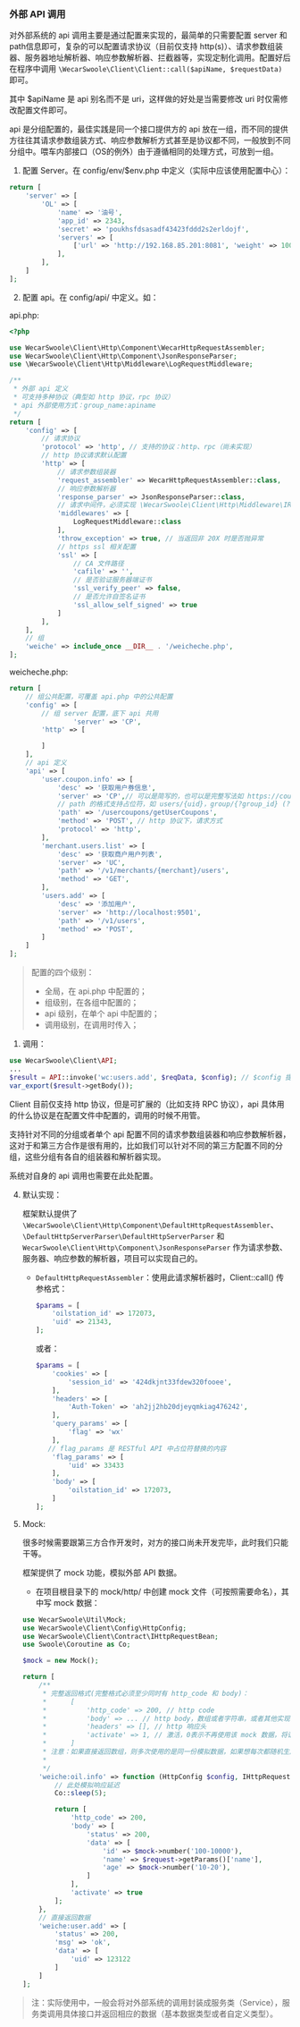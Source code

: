 ### 外部 API 调用

对外部系统的 api 调用主要是通过配置来实现的，最简单的只需要配置 server 和 path信息即可，复杂的可以配置请求协议（目前仅支持 http(s)）、请求参数组装器、服务器地址解析器、响应参数解析器、拦截器等，实现定制化调用。配置好后在程序中调用 `\WecarSwoole\Client\Client::call($apiName, $requestData)` 即可。

其中 $apiName 是 api 别名而不是 uri，这样做的好处是当需要修改 uri 时仅需修改配置文件即可。

api 是分组配置的，最佳实践是同一个接口提供方的 api 放在一组，而不同的提供方往往其请求参数组装方式、响应参数解析方式甚至是协议都不同，一般放到不同分组中。喂车内部接口（OS的例外）由于遵循相同的处理方式，可放到一组。 

1. 配置 Server。在 config/env/$env.php 中定义（实际中应该使用配置中心）：

```php
return [
    'server' => [
        'OL' => [
            'name' => '油号',
          	'app_id' => 2343,
          	'secret' => 'poukhsfdsasadf43423fddd2s2erldojf',
            'servers' => [
                ['url' => 'http://192.168.85.201:8081', 'weight' => 100],
            ],
        ],
    ]
];
```

2. 配置 api。在 config/api/ 中定义。如：

api.php:

```php
<?php

use WecarSwoole\Client\Http\Component\WecarHttpRequestAssembler;
use WecarSwoole\Client\Http\Component\JsonResponseParser;
use \WecarSwoole\Client\Http\Middleware\LogRequestMiddleware;

/**
 * 外部 api 定义
 * 可支持多种协议（典型如 http 协议，rpc 协议）
 * api 外部使用方式：group_name:apiname
 */
return [
    'config' => [
        // 请求协议
        'protocol' => 'http', // 支持的协议：http、rpc（尚未实现）
        // http 协议请求默认配置
        'http' => [
            // 请求参数组装器
            'request_assembler' => WecarHttpRequestAssembler::class,
            // 响应参数解析器
            'response_parser' => JsonResponseParser::class,
            // 请求中间件，必须实现 \WecarSwoole\Client\Http\Middleware\IRequestMiddleware 接口
            'middlewares' => [
                LogRequestMiddleware::class
            ],
          	'throw_exception' => true, // 当返回非 20X 时是否抛异常
            // https ssl 相关配置
            'ssl' => [
                // CA 文件路径
                'cafile' => '',
                // 是否验证服务器端证书
                'ssl_verify_peer' => false,
                // 是否允许自签名证书
                'ssl_allow_self_signed' => true
            ]
        ],
    ],
    // 组
    'weiche' => include_once __DIR__ . '/weicheche.php',
];
```

weicheche.php:

```php
return [
    // 组公共配置，可覆盖 api.php 中的公共配置
    'config' => [
      	// 组 server 配置，底下 api 共用
				'server' => 'CP',
      	'http' => [

        ]
    ],
    // api 定义
    'api' => [
        'user.coupon.info' => [
            'desc' => '获取用户券信息',
            'server' => 'CP',// 可以是简写的，也可以是完整写法如 https://coupon.weicheche.cn,也可以是数组(从中取一个)
            // path 的格式支持占位符，如 users/{uid}，group/{?group_id} (?表示可选)，使用时根据传参替换
            'path' => '/usercoupons/getUserCoupons',
            'method' => 'POST', // http 协议下，请求方式
            'protocol' => 'http',
        ],
        'merchant.users.list' => [
            'desc' => '获取商户用户列表',
            'server' => 'UC',
            'path' => '/v1/merchants/{merchant}/users',
            'method' => 'GET',
        ],
        'users.add' => [
            'desc' => '添加用户',
            'server' => 'http://localhost:9501',
            'path' => '/v1/users',
            'method' => 'POST',
        ]
    ]
];
```

> 配置的四个级别：
>
> - 全局，在 api.php 中配置的；
> - 组级别，在各组中配置的；
> - api 级别，在单个 api 中配置的；
> - 调用级别，在调用时传入；

1. 调用：

```php
use WecarSwoole\Client\API;
...
$result = API::invoke('wc:users.add', $reqData, $config); // $config 提供调用级别配置，结构同 api.php 中的配置
var_export($result->getBody());
```

Client 目前仅支持 http 协议，但是可扩展的（比如支持 RPC 协议），api 具体用的什么协议是在配置文件中配置的，调用的时候不用管。

支持针对不同的分组或者单个 api 配置不同的请求参数组装器和响应参数解析器，这对于和第三方合作是很有用的，比如我们可以针对不同的第三方配置不同的分组，这些分组有各自的组装器和解析器实现。

系统对自身的 api 调用也需要在此处配置。

4. 默认实现：

   框架默认提供了 `\WecarSwoole\Client\Http\Component\DefaultHttpRequestAssembler`、`\DefaultHttpServerParser\DefaultHttpServerParser` 和 `WecarSwoole\Client\Http\Component\JsonResponseParser` 作为请求参数、服务器、响应参数的解析器，项目可以实现自己的。

   - `DefaultHttpRequestAssembler`：使用此请求解析器时，Client::call() 传参格式：

     ```php
     $params = [
         'oilstation_id' => 172073,
         'uid' => 21343,
     ];
     ```

     或者：

     ```php
     $params = [
         'cookies' => [
             'session_id' => '424dkjnt33fdew320fooee',
         ],
         'headers' => [
             'Auth-Token' => 'ah2jj2hb20djeyqmkiag476242',
         ],
         'query_params' => [
             'flag' => 'wx'
         ],
       	// flag_params 是 RESTful API 中占位符替换的内容
         'flag_params' => [
             'uid' => 33433
         ],
         'body' => [
             'oilstation_id' => 172073,
         ]
     ];
     ```

5. Mock:

   很多时候需要跟第三方合作开发时，对方的接口尚未开发完毕，此时我们只能干等。

   框架提供了 mock 功能，模拟外部 API 数据。

   - 在项目根目录下的 mock/http/ 中创建 mock 文件（可按照需要命名），其中写 mock 数据：

   ```php
   use WecarSwoole\Util\Mock;
   use WecarSwoole\Client\Config\HttpConfig;
   use WecarSwoole\Client\Contract\IHttpRequestBean;
   use Swoole\Coroutine as Co;
   
   $mock = new Mock();
   
   return [
       /**
        * 完整返回格式(完整格式必须至少同时有 http_code 和 body)：
        *      [
        *          'http_code' => 200, // http code
        *          'body' => ... // http body，数组或者字符串，或者其他实现了 __toString() 的对象
        *          'headers' => [], // http 响应头
        *          'activate' => 1, // 激活，0表示不再使用该 mock 数据，将请求真实数据
        *      ]
        * 注意：如果直接返回数组，则多次使用的是同一份模拟数据，如果想每次都随机生成不同的，需要使用匿名函数
        *
        */
       'weiche:oil.info' => function (HttpConfig $config, IHttpRequestBean $request) use ($mock) {
           // 此处模拟响应延迟
           Co::sleep(5);
   
           return [
               'http_code' => 200,
               'body' => [
                   'status' => 200,
                   'data' => [
                       'id' => $mock->number('100-10000'),
                       'name' => $request->getParams()['name'],
                       'age' => $mock->number('10-20'),
                   ]
               ],
               'activate' => true
           ];
       },
       // 直接返回数据
       'weiche:user.add' => [
           'status' => 200,
           'msg' => 'ok',
           'data' => [
               'uid' => 123122
           ]
       ]
   ];
   ```

> 注：实际使用中，一般会将对外部系统的调用封装成服务类（Service），服务类调用具体接口并返回相应的数据（基本数据类型或者自定义类型）。


